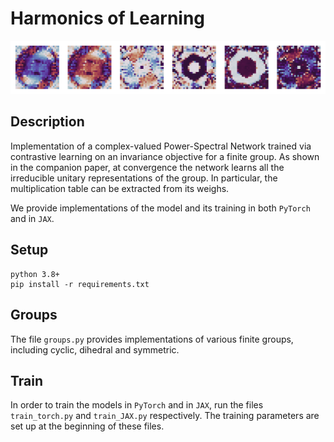 # Harmonics of Learning
<p align="center">
<img src="weights_rot.png" alt="Rotational harmonics" width="700" />
</p>

## Description
Implementation of a complex-valued Power-Spectral Network trained via contrastive learning on an invariance objective for a finite group.
As shown in the companion paper, at convergence the network learns all the irreducible unitary representations of the group. In particular, the multiplication table can be extracted from its weighs.


We provide implementations of the model and its training in both `PyTorch` and in `JAX`.


## Setup
```
python 3.8+
pip install -r requirements.txt
```


## Groups
The file `groups.py` provides implementations of various finite groups, including cyclic, dihedral and symmetric.

## Train
In order to train the models in `PyTorch` and in `JAX`, run the files `train_torch.py` and `train_JAX.py` respectively. The training parameters are set up at the beginning of these files.
